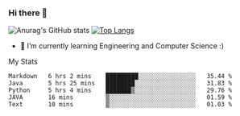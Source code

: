 ### Hi there 👋

![Anurag's GitHub stats](https://github-readme-stats.vercel.app/api?username=MatteoIorio11&show_icons=true&theme=dark) 
[![Top Langs](https://github-readme-stats.vercel.app/api/top-langs/?username=MatteoIorio11&theme=dark)](https://github.com/MatteoIorio11/github-readme-stats)

- 🌱 I’m currently learning Engineering and Computer Science :)

<!--
**MatteoIorio11/MatteoIorio11** is a ✨ _special_ ✨ repository because its `README.md` (this file) appears on your GitHub profile.

Here are some ideas to get you started:

- 🔭 I’m currently working on ...
- 🌱 I’m currently learning ...
- 👯 I’m looking to collaborate on ...
- 🤔 I’m looking for help with ...
- 💬 Ask me about ...
- 📫 How to reach me: ...
- 😄 Pronouns: ...
- ⚡ Fun fact: ...
-->
My Stats
<!--START_SECTION:waka-->

```text
Markdown   6 hrs 2 mins    █████████░░░░░░░░░░░░░░░░   35.44 %
Java       5 hrs 25 mins   ████████░░░░░░░░░░░░░░░░░   31.83 %
Python     5 hrs 4 mins    ███████▒░░░░░░░░░░░░░░░░░   29.76 %
JAVA       16 mins         ▒░░░░░░░░░░░░░░░░░░░░░░░░   01.59 %
Text       10 mins         ▒░░░░░░░░░░░░░░░░░░░░░░░░   01.03 %
```

<!--END_SECTION:waka-->
